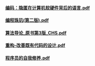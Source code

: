 ####  [编码：隐匿在计算机软硬件背后的语言.pdf](https://coding.net/s/1b553f84-6966-4f51-bf3d-3a47dd1ce511)
####  [编程珠玑(第二版).pdf](https://coding.net/s/1c731288-ff49-4623-abcf-184006388a03)
####  [算法导论_原书第3版_CHS.pdf](https://coding.net/s/d442c147-f345-4f3f-b01e-38c7e2eceb12)
####  [重构-改善既有代码的设计.pdf](https://coding.net/s/93ec8db3-9b4d-4b5e-8cf7-65560b918fc9)
####  [程序员的自我修养.pdf](https://coding.net/s/3500a0e0-8028-4d08-abe4-79d1b109f808)

